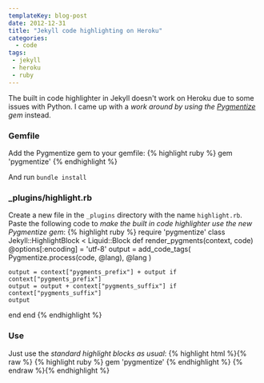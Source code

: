 ```yaml
---
templateKey: blog-post
date: 2012-12-31
title: "Jekyll code highlighting on Heroku"
categories:
  - code
tags:
 - jekyll
 - heroku
 - ruby
---
```


The built in code highlighter in Jekyll doesn't work on Heroku due to some issues with Python. I came up with a *work around by using the [Pygmentize][1] gem* instead.

### Gemfile
Add the Pygmentize gem to your gemfile:
{% highlight ruby %}
gem 'pygmentize'
{% endhighlight %}

And run `bundle install`

### \_plugins/highlight.rb
Create a new file in the `_plugins` directory with the name `highlight.rb`. Paste the following code to *make the built in code highlighter use the new Pygmentize gem*:
{% highlight ruby %}
require 'pygmentize'
class Jekyll::HighlightBlock < Liquid::Block
  def render_pygments(context, code)
    @options[:encoding] = 'utf-8'
    output = add_code_tags(
      Pygmentize.process(code, @lang),
      @lang
    )

    output = context["pygments_prefix"] + output if context["pygments_prefix"]
    output = output + context["pygments_suffix"] if context["pygments_suffix"]
    output
  end
end
{% endhighlight %}

### Use
Just use the *standard highlight blocks as usual*:
{% highlight html %}{% raw %}
{% highlight ruby %}
gem 'pygmentize'
{% endhighlight %}
{% endraw %}{% endhighlight %}

[1]: https://rubygems.org/gems/pygmentize
